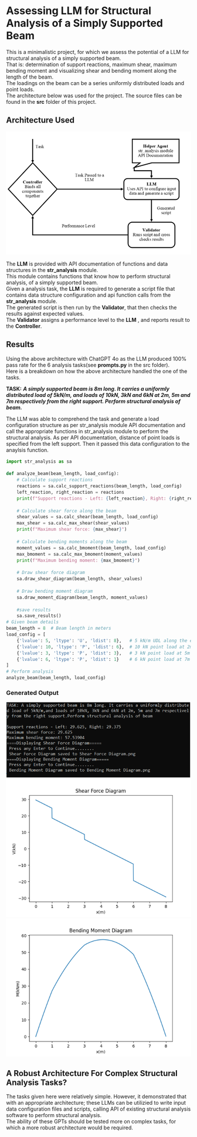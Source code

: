 # **Assessing LLM for Structural Analysis of a Simply Supported Beam**

This is a minimalistic project, for which we assess the potential of a LLM for structural analysis of a simply supported beam.  
That is: determination of support reactions, maximum shear, maximum bending moment and visualizing shear and bending moment along the length of the beam.  
The loadings on the beam can be a series uniformly distributed loads and point loads.  
The architecture below was used for the project. The source files  can be found in the **src** folder of this project.

## **Architecture Used**

![Archictecture](llm_architecture.png)  

The **LLM** is provided with API documentation of functions and data structures in the **str_analysis** module.  
This module contains functions that know how to perform structural analysis, of a simply supported beam.  
Given a analysis task, the **LLM** is required to generate a script file that contains data structure configuration and api function calls from the **str_analysis** module.  
The generated script is then run by the **Validator**, that then checks the results against expected values.  
The **Validator** assigns a performance level to the **LLM** , and reports result to the **Controller**.

## **Results**

Using the above architecture with ChatGPT 4o as the LLM produced 100% pass rate for the 6 analysis tasks(see **prompts.py** in the src folder).  
Here is a breakdown on how the above architecture handled the one of the tasks.  
  
**TASK:** ***A simply supported beam is 8m long. It carries a uniformly distributed load of 5kN/m, and loads of 10kN, 3kN and 6kN at 2m, 5m and 7m respectively from the right support. Perform structural analysis of beam.***

The LLM was able to comprehend the task and generate a load configuration structure as per str_analysis module API documentation and call the appropriate functions in str_analysis module to perform the structural analysis. As per API documentation, distance of point loads is specified from the left support. Then it passed this data configuration to the anaylsis function.  

``` python
import str_analysis as sa

def analyze_beam(beam_length, load_config):
    # Calculate support reactions
    reactions = sa.calc_support_reactions(beam_length, load_config)
    left_reaction, right_reaction = reactions
    print(f"Support reactions - Left: {left_reaction}, Right: {right_reaction}")

    # Calculate shear force along the beam
    shear_values = sa.calc_shear(beam_length, load_config)
    max_shear = sa.calc_max_shear(shear_values)
    print(f"Maximum shear force: {max_shear}")

    # Calculate bending moments along the beam
    moment_values = sa.calc_bmoment(beam_length, load_config)
    max_bmoment = sa.calc_max_bmoment(moment_values)
    print(f"Maximum bending moment: {max_bmoment}")

    # Draw shear force diagram
    sa.draw_shear_diagram(beam_length, shear_values)
    
    # Draw bending moment diagram
    sa.draw_moment_diagram(beam_length, moment_values)

    #save results
    sa.save_results()
# Given beam details
beam_length = 8  # Beam length in meters
load_config = [ 
    {'lvalue': 5, 'ltype': 'U', 'ldist': 8},   # 5 kN/m UDL along the entire beam
    {'lvalue': 10, 'ltype': 'P', 'ldist': 6},  # 10 kN point load at 2m from the right support (6m from left)
    {'lvalue': 3, 'ltype': 'P', 'ldist': 3},   # 3 kN point load at 5m from the right support (3m from left)
    {'lvalue': 6, 'ltype': 'P', 'ldist': 1}    # 6 kN point load at 7m from the right support (1m from left)
]
# Perform analysis
analyze_beam(beam_length, load_config)
```

### Generated Output

![Command Line Output](cmd_snip.png)  
![Shear Force Diagram](Shear_Force_Diagram.png)  
![Bending Moment Diagram](Bending_Moment_Diagram.png)  

## **A Robust Architecture For Complex Structural Analysis Tasks?**

The tasks given here were relatively simple. However, it demonstrated that with an appropriate architecture; these LLMs can  be utilizied to write input data configuration files and scripts, calling API of existing structural analysis software to perform structural analysis.  
The ability of these GPTs should be tested more on complex tasks, for which a more robust architecture would be required.  
